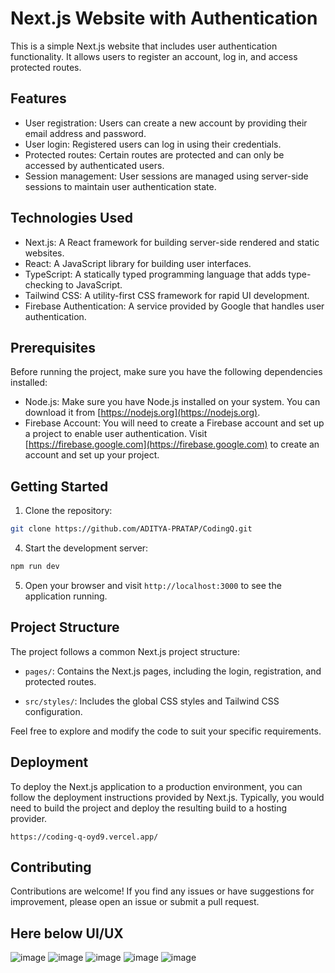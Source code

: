 # Next.js Website with Authentication

This is a simple Next.js website that includes user authentication functionality. It allows users to register an account, log in, and access protected routes.

## Features

- User registration: Users can create a new account by providing their email address and password.
- User login: Registered users can log in using their credentials.
- Protected routes: Certain routes are protected and can only be accessed by authenticated users.
- Session management: User sessions are managed using server-side sessions to maintain user authentication state.

## Technologies Used

- Next.js: A React framework for building server-side rendered and static websites.
- React: A JavaScript library for building user interfaces.
- TypeScript: A statically typed programming language that adds type-checking to JavaScript.
- Tailwind CSS: A utility-first CSS framework for rapid UI development.
- Firebase Authentication: A service provided by Google that handles user authentication.

## Prerequisites

Before running the project, make sure you have the following dependencies installed:

- Node.js: Make sure you have Node.js installed on your system. You can download it from [https://nodejs.org](https://nodejs.org).
- Firebase Account: You will need to create a Firebase account and set up a project to enable user authentication. Visit [https://firebase.google.com](https://firebase.google.com) to create an account and set up your project.

## Getting Started

1. Clone the repository:

```bash
git clone https://github.com/ADITYA-PRATAP/CodingQ.git
```



4. Start the development server:

```bash
npm run dev
```

5. Open your browser and visit `http://localhost:3000` to see the application running.

## Project Structure

The project follows a common Next.js project structure:

- `pages/`: Contains the Next.js pages, including the login, registration, and protected routes.

- `src/styles/`: Includes the global CSS styles and Tailwind CSS configuration.

Feel free to explore and modify the code to suit your specific requirements.

## Deployment

To deploy the Next.js application to a production environment, you can follow the deployment instructions provided by Next.js. Typically, you would need to build the project and deploy the resulting build to a hosting provider.

```Deplyed Link
https://coding-q-oyd9.vercel.app/
```

## Contributing

Contributions are welcome! If you find any issues or have suggestions for improvement, please open an issue or submit a pull request.

## Here below UI/UX 
![image](https://github.com/ADITYA-PRATAP/CodingQ/assets/72655723/103742e0-3e82-4c91-9f44-4a4a37de0dba)
![image](https://github.com/ADITYA-PRATAP/CodingQ/assets/72655723/25b22ecd-887b-48b1-8ce9-07f526525ef2)
![image](https://github.com/ADITYA-PRATAP/CodingQ/assets/72655723/cf2e3302-5b04-4df7-95cc-e8db8e41eb07)
![image](https://github.com/ADITYA-PRATAP/CodingQ/assets/72655723/72a206ef-d687-4618-9f70-df1ae6118f02)
![image](https://github.com/ADITYA-PRATAP/CodingQ/assets/72655723/c5b2e4cb-73fd-4ef0-9677-b4684a34e58d)







